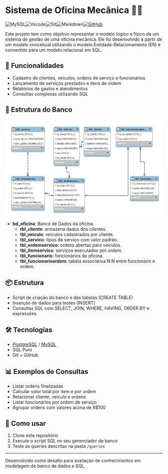 # Sistema de Oficina Mecânica 🚗🔧

![MySQL](https://img.shields.io/badge/MySQL-00000F?style=for-the-badge&logo=mysql&logoColor=white)![Vscode](https://img.shields.io/badge/Vscode-007ACC?style=for-the-badge&logo=visual-studio-code&logoColor=white)![Git](https://img.shields.io/badge/GIT-E44C30?style=for-the-badge&logo=git&logoColor=white)![Markdown](https://img.shields.io/badge/Markdown-000?style=for-the-badge&logo=markdown)[![GitHub](https://img.shields.io/badge/GitHub-100000?style=for-the-badge&logo=github&logoColor=white)](https://github.com/SEUUSERNAME)

Este projeto tem como objetivo representar o modelo lógico e físico de um sistema de gestão de uma oficina mecânica. Ele foi desenvolvido a partir de um modelo conceitual utilizando o modelo Entidade-Relacionamento (ER) e convertido para um modelo relacional em SQL.

## 🎯 Funcionalidades

- Cadastro de clientes, veículos, ordens de serviço e funcionários
- Lançamento de serviços prestados e itens de ordem
- Relatórios de gastos e atendimentos
- Consultas complexas utilizando SQL

## 🧱 Estrutura do Banco

![ER](Imagem/model.jpg)

- **bd_oficina**: Banco de Dados da oficina
  - **tbl_cliente**: armazena dados dos clientes.
  - **tbl_veiculo**: veículos cadastrados por cliente.
  - **tbl_servico**: tipos de serviço com valor padrão.
  - **tbl_ordemservico**: ordens abertas para veículos.
  - **tbl_itemservico**: serviços executados por ordem.
  - **tbl_funcionario**: funcionários da oficina.
  - **tbl_funcionarioordem**: tabela associativa N:N entre funcionário e ordem.

## 📦 Estrutura

- Script de criação do banco e das tabelas (CREATE TABLE)
- Inserção de dados para testes (INSERT)
- Consultas SQL com SELECT, JOIN, WHERE, HAVING, ORDER BY e expressões

## 🛠️ Tecnologias

- [PostgreSQL]() / [MySQL](https://dev.mysql.com/downloads/workbench/)
- SQL Puro
- Git + GitHub

## 📊 Exemplos de Consultas

- Listar ordens finalizadas
- Calcular valor total por item e por ordem
- Relacionar cliente, veículo e ordens
- Listar funcionários por ordem de serviço
- Agrupar ordens com valores acima de R$100

## 📁 Como usar

1. Clone este repositório
2. Execute o script SQL no seu gerenciador de banco
3. Teste as queries descritas na pasta `/queries`

---

Desenvolvido como desafio para avaliação de conhecimentos em modelagem de banco de dados e SQL.
